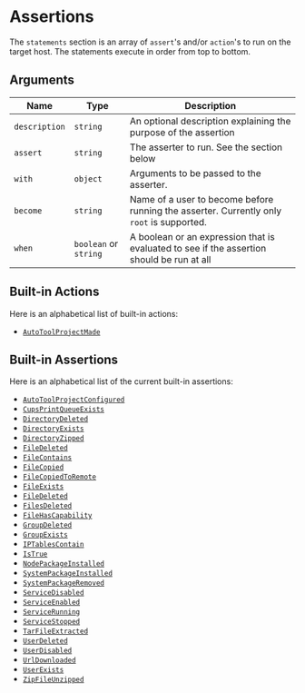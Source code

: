 # Assertions

The `statements` section is an array of `assert`'s and/or `action`'s to run on the target host.  The statements execute in order from top to bottom.

## Arguments

| Name          | Type                  | Description                                                                                |
| ------------- | --------------------- | ------------------------------------------------------------------------------------------ |
| `description` | `string`              | An optional description explaining the purpose of the assertion                            |
| `assert`      | `string`              | The asserter to run.  See the section below                                                |
| `with`        | `object`              | Arguments to be passed to the asserter.                                                    |
| `become`      | `string`              | Name of a user to become before running the asserter.  Currently only `root` is supported. |
| `when`        | `boolean` or `string` | A boolean or an expression that is evaluated to see if the assertion should be run at all  |

## Built-in Actions

Here is an alphabetical list of built-in actions:

- [`AutoToolProjectMade`](./AutoToolProjectMade.md)

## Built-in Assertions

Here is an alphabetical list of the current built-in assertions:

- [`AutoToolProjectConfigured`](./AutoToolProjectConfigured.md)
- [`CupsPrintQueueExists`](./CupsPrintQueueExists.md)
- [`DirectoryDeleted`](./DirectoryDeleted.md)
- [`DirectoryExists`](./DirectoryExists.md)
- [`DirectoryZipped`](./DirectoryZipped.md)
- [`FileDeleted`](./FileDeleted.md)
- [`FileContains`](./FileContains.md)
- [`FileCopied`](./FileCopied.md)
- [`FileCopiedToRemote`](./FileCopiedToRemote.md)
- [`FileExists`](./FileExists.md)
- [`FileDeleted`](./FileDeleted.md)
- [`FilesDeleted`](./FilesDeleted.md)
- [`FileHasCapability`](./FileHasCapability.md)
- [`GroupDeleted`](./GroupDeleted.md)
- [`GroupExists`](./GroupExists.md)
- [`IPTablesContain`](./IPTablesContain.md)
- [`IsTrue`](./IsTrue.md)
- [`NodePackageInstalled`](./NodePackageInstalled.md)
- [`SystemPackageInstalled`](./SystemPackageInstalled.md)
- [`SystemPackageRemoved`](./SystemPackageRemoved.md)
- [`ServiceDisabled`](./ServiceDisabled.md)
- [`ServiceEnabled`](./ServiceEnabled.md)
- [`ServiceRunning`](./ServiceRunning.md)
- [`ServiceStopped`](./ServiceStopped.md)
- [`TarFileExtracted`](./TarFileExtracted.md)
- [`UserDeleted`](./UserDeleted.md)
- [`UserDisabled`](./UserDisabled.md)
- [`UrlDownloaded`](./UrlDownloaded.md)
- [`UserExists`](./UserExists.md)
- [`ZipFileUnzipped`](./ZipFileUnzipped.md)
